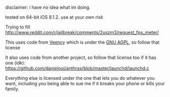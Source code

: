 disclaimer: i have no idea what im doing.

tested on 64-bit iOS 8.1.2. use at your own risk

Trying to fill http://www.reddit.com/r/jailbreak/comments/2uszm3/request_fps_meter/

This uses code from [Veency](http://gitweb.saurik.com/veency.git) which is under the [GNU AGPL](http://gitweb.saurik.com/veency.git/blob/HEAD:/COPYING), so follow that license

It also uses code from another project, so follow that license too if it has one (idk): https://github.com/danielooi/anthrax/blob/master/launchd/launchd.c

Everything else is licensed under the one that lets you do whatever you want, including you being able to sue me if it breaks your phone or kills your family.
